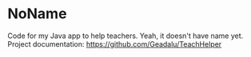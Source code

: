 # NoName
Code for my Java app to help teachers. Yeah, it doesn't have name yet.
Project documentation: https://github.com/Geadalu/TeachHelper
